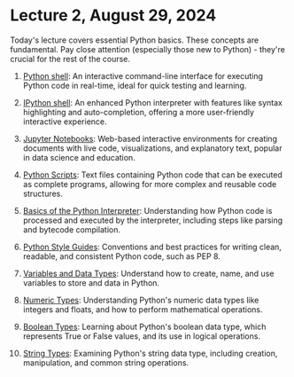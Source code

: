# Lecture 2, August 29, 2024

Today's lecture covers essential Python basics. These concepts are fundamental. Pay close attention (especially those new to Python) - they're crucial for the rest of the course.

1. [Python shell](../topics/python-shell/python-shell.md): An interactive command-line interface for executing Python code in real-time, ideal for quick testing and learning.

2. [IPython shell](../topics/ipython-shell/ipython-shell.md): An enhanced Python interpreter with features like syntax highlighting and auto-completion, offering a more user-friendly interactive experience.

3. [Jupyter Notebooks](../topics/jupyter-notebooks/jupyter-notebooks.ipynb): Web-based interactive environments for creating documents with live code, visualizations, and explanatory text, popular in data science and education.

4. [Python Scripts](../topics/python-scripts/python-scripts.md): Text files containing Python code that can be executed as complete programs, allowing for more complex and reusable code structures.

5. [Basics of the Python Interpreter](../topics/python-interpreter/interpreter-basics.md): Understanding how Python code is processed and executed by the interpreter, including steps like parsing and bytecode compilation.

6. [Python Style Guides](../topics/python-style-guide/python-style-guide.md): Conventions and best practices for writing clean, readable, and consistent Python code, such as PEP 8.

7. [Variables and Data Types](../topics/variables-and-data-types.ipynb): Understand how to create, name, and use variables to store and data in Python.

8. [Numeric Types](../topics/numerics/numeric-types.ipynb): Understanding Python's numeric data types like integers and floats, and how to perform mathematical operations.

9. [Boolean Types](../topics/booleans/boolean-type.ipynb): Learning about Python's boolean data type, which represents True or False values, and its use in logical operations.

10. [String Types](../topics/strings/string-type.ipynb): Examining Python's string data type, including creation, manipulation, and common string operations.